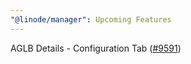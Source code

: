 ```yaml
---
"@linode/manager": Upcoming Features
---
```


AGLB Details - Configuration Tab ([#9591](https://github.com/linode/manager/pull/9591))
